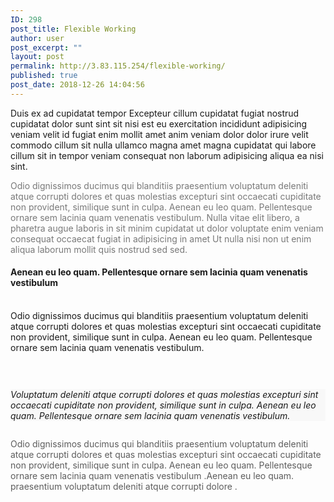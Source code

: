 ```yaml
---
ID: 298
post_title: Flexible Working
author: user
post_excerpt: ""
layout: post
permalink: http://3.83.115.254/flexible-working/
published: true
post_date: 2018-12-26 14:04:56
---
```

<!-- wp:paragraph {"fontSize":"medium"} -->
<p class="has-medium-font-size">Duis ex ad cupidatat tempor Excepteur cillum cupidatat fugiat nostrud cupidatat dolor sunt sint sit nisi est eu exercitation incididunt adipisicing veniam velit id fugiat enim mollit amet anim veniam dolor dolor irure velit commodo cillum sit nulla ullamco magna amet magna cupidatat qui labore cillum sit in tempor veniam consequat non laborum adipisicing aliqua ea nisi sint. </p>
<!-- /wp:paragraph -->

<!-- wp:paragraph {"customTextColor":"#797979"} -->
<p style="color:#797979" class="has-text-color">Odio dignissimos ducimus qui blanditiis praesentium voluptatum deleniti atque corrupti dolores et quas molestias excepturi sint occaecati cupiditate non provident, similique sunt in culpa. Aenean eu leo quam. Pellentesque ornare sem lacinia quam venenatis vestibulum. Nulla vitae elit libero, a pharetra augue laboris in sit minim cupidatat ut dolor voluptate enim veniam consequat occaecat fugiat in adipisicing in amet Ut nulla nisi non ut enim aliqua laborum mollit quis nostrud sed sed.</p>
<!-- /wp:paragraph -->

<!-- wp:uagb/section {"block_id":"c38f0c30-8fc4-422f-8764-c0ff6fd10fe2","topPadding":50,"bottomPadding":0,"leftPadding":0,"rightPadding":0,"contentWidth":"full_width","innerWidth":1200} -->
<section class="wp-block-uagb-section uagb-section__wrap uagb-section__background-undefined" id="uagb-section-c38f0c30-8fc4-422f-8764-c0ff6fd10fe2"><div class="uagb-section__overlay"></div><div class="uagb-section__inner-wrap"><!-- wp:columns -->
<div class="wp-block-columns has-2-columns"><!-- wp:column -->
<div class="wp-block-column"><!-- wp:uagb/advanced-heading {"block_id":"6c60a632-b24b-4b4d-801e-4266950cd51a","headingAlign":"left","headingColor":"#ff6900","subHeadingColor":"#7d7d7d","headingTag":"h4","separatorHeight":0,"headSpace":0,"separatorSpace":0} -->
<div class="wp-block-uagb-advanced-heading" id="uagb-adv-heading-6c60a632-b24b-4b4d-801e-4266950cd51a"><h4 class="uagb-heading-text">Aenean eu leo quam. Pellentesque ornare sem lacinia quam venenatis vestibulum</h4><div class="uagb-separator-wrap"><div class="uagb-separator"></div></div><p class="uagb-desc-text"> <br>Odio dignissimos ducimus qui blanditiis praesentium voluptatum deleniti atque corrupti dolores et quas molestias excepturi sint occaecati cupiditate non provident, similique sunt in culpa. Aenean eu leo quam. Pellentesque ornare sem lacinia quam venenatis vestibulum. </p></div>
<!-- /wp:uagb/advanced-heading -->

<!-- wp:spacer {"height":30} -->
<div style="height:30px" aria-hidden="true" class="wp-block-spacer"></div>
<!-- /wp:spacer -->

<!-- wp:paragraph {"customBackgroundColor":"#f8f8f8"} -->
<p style="background-color:#f8f8f8" class="has-background"><em>Voluptatum deleniti atque corrupti dolores et quas molestias excepturi sint occaecati cupiditate non provident, similique sunt in culpa. Aenean eu leo quam. Pellentesque ornare sem lacinia quam venenatis vestibulum. </em></p>
<!-- /wp:paragraph --></div>
<!-- /wp:column -->

<!-- wp:column -->
<div class="wp-block-column"><!-- wp:image {"id":425} -->
<figure class="wp-block-image"><img src="https://websitedemos.net/charity-02/wp-content/uploads/sites/173/2018/12/kids06-free-img.jpg" alt="" class="wp-image-425"/></figure>
<!-- /wp:image --></div>
<!-- /wp:column --></div>
<!-- /wp:columns -->

<!-- wp:paragraph -->
<p></p>
<!-- /wp:paragraph --></div></section>
<!-- /wp:uagb/section -->

<!-- wp:paragraph {"customTextColor":"#5d5d5d"} -->
<p style="color:#5d5d5d" class="has-text-color">Odio dignissimos ducimus qui blanditiis praesentium voluptatum deleniti atque corrupti dolores et quas molestias excepturi sint occaecati cupiditate non provident, similique sunt in culpa. Aenean eu leo quam. Pellentesque ornare sem lacinia quam venenatis vestibulum .Aenean eu leo quam. praesentium voluptatum deleniti atque corrupti dolore .</p>
<!-- /wp:paragraph -->